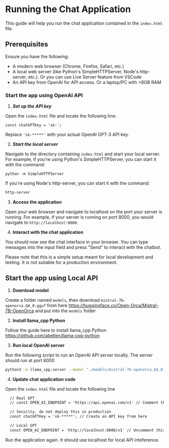 # Running the Chat Application

This guide will help you run the chat application contained in the `index.html` file.

## Prerequisites

Ensure you have the following:

- A modern web browser (Chrome, Firefox, Safari, etc.)
- A local web server (like Python's SimpleHTTPServer, Node's http-server, etc.). Or you can use Live Server feature from VSCode
- An API key from OpenAI for API access. Or a laptop/PC with >8GB RAM

### Start the app using OpenAI API

1. *****Set up the API key*****

Open the `index.html` file and locate the following line:

```abcd
const chatGPTKey = 'sk-';
```

Replace `'sk-*****'` with your actual OpenAI GPT-3 API key.

2. ***Start the local server***

Navigate to the directory containing `index.html` and start your local server. For example, if you're using Python's SimpleHTTPServer, you can start it with the command:

```
python -m SimpleHTTPServer
```

If you're using Node's http-server, you can start it with the command:

```bash
http-server
```

3. **Access the application**

Open your web browser and navigate to localhost on the port your server is running. For example, if your server is running on port 8000, you would navigate to ``http://localhost:8000``.

4. **Interact with the chat application**

You should now see the chat interface in your browser. You can type messages into the input field and press "Send" to interact with the chatbot.

Please note that this is a simple setup meant for local development and testing. It is not suitable for a production environment.

## Start the app using Local API

1. **Download model**

Create a folder named `models`, then download `mistral-7b-openorca.Q4_0.gguf` from here <https://huggingface.co/Open-Orca/Mistral-7B-OpenOrca> and put into the `models` folder

2. **Install llama_cpp Python**

Follow the guide here to install llama_cpp Python <https://github.com/abetlen/llama-cpp-python>

3. **Run local OpenAI server**

Run the following script to run an OpenAI API server locally. The server should run at port 8000

```bash
python3 -m llama_cpp.server --model "./models/mistral-7b-openorca.Q4_0.gguf" --chat_format chatml --n_gpu_layers 1
```

4. **Update chat application code**

Open the `index.html` file and locate the following line

```html
  // Real GPT
  // const OPEN_AI_ENDPOINT = 'https://api.openai.com/v1' // Comment this line

  // Security, do not deploy this in production
  const chatGPTKey = 'sk-*****'; // Create an API key from here

  // Local GPT
  const OPEN_AI_ENDPOINT = 'http://localhost:8000/v1' // Uncomment this line
```

Run the application again. It should use localhost for local API inteference.
